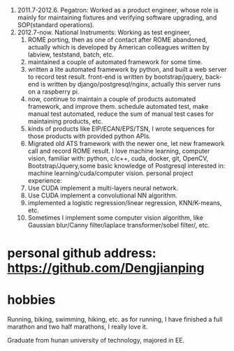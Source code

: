 1. 2011.7-2012.6. Pegatron: Worked as a product engineer, whose role is mainly for maintaining fixtures and verifying software upgrading, and SOP(standard operations).
2. 2012.7-now. National Instruments: Working as test engineer, 
    1. ROME porting, then as one of contact after ROME abandoned, actually which is developed by American colleagues written by labview, teststand, batch, etc.
    2. maintained a couple of automated framework for some time.
    3. written a lite automated framework by python, and built a web server to record test result. front-end is written by bootstrap/jquery, back-end is written by django/postgresql/nginx, actually this server runs on a raspberry pi.
    4. now, continue to maintain a couple of products automated framework, and improve them. schedule automated test, make manual test automated, reduce the sum of manual test cases for maintaining products, etc.
    5. kinds of products like EIP/ECAN/EPS/TSN, I wrote sequences for those products with provided python APIs.
    6. Migrated old ATS framework with the newer one, let new framework call and record ROME result.
I love machine learning, computer vision, 
familiar with: python, c/c++, cuda, docker, git, OpenCV, Bootstrap/Jquery,some basic knowledge of Postgresql
interested in: machine learning/cuda/computer vision.
personal project experience: 
    1. Use CUDA implement a multi-layers neural network.
    2. Use CUDA implement a convolutional NN algorithm.
    3. implemented a logistic regression/linear regression, KNN/K-means, etc.
    4. Sometimes I implement some computer vision algorithm, like Gaussian blur/Canny filter/laplace transformer/sobel filter/, etc.
    
# personal github address: https://github.com/Dengjianping

# hobbies
Running, biking, swimming, hiking, etc. as for running, I have finished a full marathon and two half marathons, I really love it.

Graduate from hunan university of technology, majored in EE.
